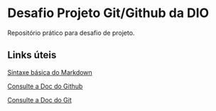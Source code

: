 # Desafio Projeto Git/Github da DIO
Repositório prático para desafio de projeto.

## Links úteis
[Sintaxe básica do Markdown](https://www.markdownguide.org/basic-syntax/)

[Consulte a Doc do Github](https://docs.github.com/pt)

[Consulte a Doc do Git](https://git-scm.com/doc)
